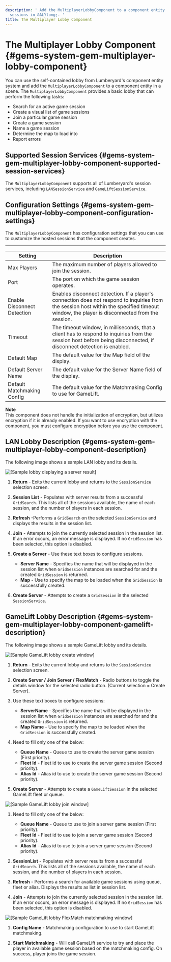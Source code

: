 ```yaml
---
description: ' Add the MultiplayerLobbyComponent to a component entity to manage game
  sessions in &ALYlong;. '
title: The Multiplayer Lobby Component
---
```

# The Multiplayer Lobby Component {#gems-system-gem-multiplayer-lobby-component}

You can use the self\-contained lobby from Lumberyard's component entity system and add the `MultiplayerLobbyComponent` to a component entity in a scene\. The `MultiplayerLobbyComponent` provides a basic lobby that can perform the following tasks:
+ Search for an active game session
+ Create a visual list of game sessions
+ Join a particular game session
+ Create a game session
+ Name a game session
+ Determine the map to load into
+ Report errors

## Supported Session Services {#gems-system-gem-multiplayer-lobby-component-supported-session-services}

The `MultiplayerLobbyComponent` supports all of Lumberyard's session services, including `LANSessionService` and `GameLiftSessionService`\.

## Configuration Settings {#gems-system-gem-multiplayer-lobby-component-configuration-settings}

The `MultiplayerLobbyComponent` has configuration settings that you can use to customize the hosted sessions that the component creates\.


****  

| Setting | Description | 
| --- | --- | 
| Max Players | The maximum number of players allowed to join the session\. | 
| Port | The port on which the game session operates\. | 
| Enable Disconnect Detection | Enables disconnect detection\. If a player's connection does not respond to inquiries from the session host within the specified timeout window, the player is disconnected from the session\. | 
| Timeout | The timeout window, in milliseconds, that a client has to respond to inquiries from the session host before being disconnected, if disconnect detection is enabled\. | 
| Default Map | The default value for the Map field of the display\. | 
| Default Server Name | The default value for the Server Name field of the display\. | 
| Default Matchmaking Config | The default value for the Matchmaking Config to use for GameLift\. | 

**Note**  
This component does not handle the initialization of encryption, but utilizes encryption if it is already enabled\. If you want to use encryption with the component, you must configure encryption before you use the component\.

## LAN Lobby Description {#gems-system-gem-multiplayer-lobby-component-description}

The following image shows a sample LAN lobby and its details\.

![\[Sample lobby displaying a server result\]](/images/userguide/gems/gems-system-gem-multiplayer-lobby-component.png)

1. **Return** - Exits the current lobby and returns to the `SessionService` selection screen\.

1. **Session List** - Populates with server results from a successful `GridSearch`\. This lists all of the sessions available, the name of each session, and the number of players in each session\.

1. **Refresh** -Performs a `GridSearch` on the selected `SessionService` and displays the results in the session list\.

1. **Join** - Attempts to join the currently selected session in the session list\. If an error occurs, an error message is displayed\. If no `GridSession` has been selected, this option is disabled\.

1. **Create a Server** - Use these text boxes to configure sessions\.
   + **Server Name** - Specifies the name that will be displayed in the session list when `GridSession` instances are searched for and the created `GridSession` is returned\.
   + **Map** - Use to specify the map to be loaded when the `GridSession` is successfully created\.

1. **Create Server** - Attempts to create a `GridSession` in the selected `SessionService`\.

## GameLift Lobby Description {#gems-system-gem-multiplayer-lobby-component-gamelift-description}

The following image shows a sample GameLift lobby and its details\.

![\[Sample GameLift lobby create window\]](/images/userguide/gems/gems-system-gem-multiplayer-gamelift-lobby-create-component.png)

1. **Return** - Exits the current lobby and returns to the `SessionService` selection screen\.

1. **Create Server / Join Server / FlexMatch** - Radio buttons to toggle the details window for the selected radio button\. \(Current selection = Create Server\)\.

1. Use these text boxes to configure sessions:
   + **ServerName** - Specifies the name that will be displayed in the session list when `GridSession` instances are searched for and the created `GridSession` is returned\.
   + **Map Name** - Use to specify the map to be loaded when the `GridSession` is successfully created\.

1. Need to fill only one of the below:
   + **Queue Name** - Queue to use to create the server game session \(First priority\)\.
   + **Fleet Id** - Fleet id to use to create the server game session \(Second priority\)\.
   + **Alias Id** - Alias id to use to create the server game session \(Second priority\)\.

1. **Create Server** - Attempts to create a `GameLiftSession` in the selected GameLift fleet or queue\.

![\[Sample GameLift lobby join window\]](/images/userguide/gems/gems-system-gem-multiplayer-gamelift-lobby-join-component.png)

1. Need to fill only one of the below:
   + **Queue Name** - Queue to use to join a server game session \(First priority\)\.
   + **Fleet Id** - Fleet id to use to join a server game session \(Second priority\)\.
   + **Alias Id** - Alias id to use to join a server game session \(Second priority\)\.

1. **SessionList** - Populates with server results from a successful `GridSearch`\. This lists all of the sessions available, the name of each session, and the number of players in each session\.

1. **Refresh** - Performs a search for available game sessions using queue, fleet or alias\. Displays the results as list in session list\.

1. **Join** - Attempts to join the currently selected session in the session list\. If an error occurs, an error message is displayed\. If no `GridSession` has been selected, this option is disabled\.

![\[Sample GameLift lobby FlexMatch matchmaking window\]](/images/userguide/gems/gems-system-gem-multiplayer-gamelift-lobby-match-component.png)

1. **Config Name** - Matchmaking configuration to use to start GameLift matchmaking\.

1. **Start Matchmaking** - Will call GameLift service to try and place the player in available game session based on the matchmaking config\. On success, player joins the game session\.
